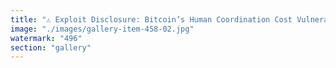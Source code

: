 ```yaml
---
title: "⚠️ Exploit Disclosure: Bitcoin’s Human Coordination Cost Vulnerability<br /><br />🔹 Summary<br /><br />Bitcoin’s belief system is built on the idea that decentralization equals resilience, but this exploit reveals a fundamental contradiction: decentralization without efficient coordination leads to stagnation and vulnerability. Unlike centralized systems that enforce strict governance, Bitcoin relies on distributed human coordination, which creates systemic inefficiencies.<br /><br />🔹 Exploit Details<br /><br />- Coordination Overhead: Bitcoin’s governance requires continuous human coordination, making upgrades slow and inefficient.<br />- Governance Bottlenecks: Hard forks and protocol changes demand broad consensus, leading to gridlock and stagnation.<br />- Social Engineering Attacks: Bitcoin’s reliance on human trust rather than institutional enforcement makes it vulnerable to manipulation and misinformation.<br />- Regulatory Capture Risk: Authoritarian regimes can neutralize Bitcoin’s decentralization through state-controlled mining pools or CBDC integration.<br /><br />🔹 Impact<br /><br />- Scalability Constraints: Bitcoin’s coordination inefficiencies limit its ability to adapt to systemic shocks.<br />- Security Risks: Human coordination vulnerabilities expose Bitcoin to social engineering exploits and governance manipulation.<br />- Competitive Disadvantage: Emerging decentralized finance (DeFi) models like EigenLayer and Morpho optimize coordination through restaking and fluid lending mechanisms, making Bitcoin obsolete."
image: "./images/gallery-item-458-02.jpg"
watermark: "496"
section: "gallery"
---
```

